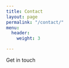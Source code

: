 ```yaml
---
title: Contact
layout: page
permalink: "/contact/"
menu:
  header:
    weight: 3

---
```

Get in touch
